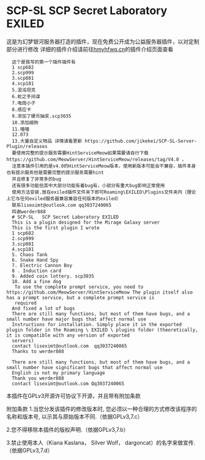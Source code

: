  # SCP-SL  SCP Secret Laboratory EXILED  
 这是为幻梦银河服务器打造的插件，现在免费公开成为公益服务器插件，以对定制部分进行修改
 详细的插件介绍请前往[hmyhfwq.cn](http://hmyh.xyz/index.php?case=archive&act=show&aid=570)的插件介绍页面查看
 
      这个是我写的第一个插件插件有
      1 scp682
      2.scp999
      3.scp881
      4.scp181
      5.混沌坦克
      6.蛇之手间谍
      7.电炮小子
      8.感应卡
      9.添加了硬币抽奖.scp3035
      10.添加细狗
      11.喵喵
      12.073
      13.大量自定义物品 详情请看更新 https://github.com/jikekei/SCP-SL-Server-Plugin/releases
      要使用完整的提示服务需要HintServiceMeow如果需要请自行下载https://github.com/MeowServer/HintServiceMeow/releases/tag/V4.0 ，
      注意本插件引用的是v4.0的HintServiceMeow版本，使用新版本可能会不兼容，插件本身也有提示服务但是需要完整的提示服务需要hint
      并且修复了非常多的bug
      还有很多功能但其中大部分功能有着bug有，小部分有重大bug影响正常使用
      使用方法安装.放在exiled插件文件夹下即可Roaming\EXILED\Plugins文件夹内（理论上它与任何exiled服务器兼容兼容任何版本的exiled）
      联系liseximt@outlook.com qq3037240065
      鸣谢werder888
      # SCP-SL   SCP Secret Laboratory EXILED  
      This is a plugin designed for the Mirage Galaxy server
      This is the first plugin I wrote
      1 scp682
      2.scp999
      3.scp881
      4.scp181
      5. Chaos Tank
      6. Snake Hand Spy
      7. Electric Cannon Boy
      8 . Induction card
      9. Added coin lottery. scp3035
      10. Add a fine dog
       To use the complete prompt service, you need to https://github.com/MeowServer/HintServiceMeow The plugin itself also has a prompt service, but a complete prompt service is 
       required
      And fixed a lot of bugs
      There are still many functions, but most of them have bugs, and a small number have major bugs that affect normal use
      Instructions for installation. Simply place it in the exported plugin folder in the Roaming \ EXILED \ plugins folder (theoretically, it is compatible with any version of exported 
      servers)
      contact liseximt@outlook.com  qq3037240065
      Thanks to werder888
      
      There are still many functions, but most of them have bugs, and a small number have significant bugs that affect normal use
      English is not my primary language
      Thank you werder888
      contact liseximt@outlook.com Qq3037240065
本插件在GPLv3开源许可协议下开源，并且带有附加条款

附加条款
1.当您分发该插件的修改版本时, 您必须以一种合理的方式修改该程序的名称和版本号, 以示其与原始版本不同.（依据GPLv3,7.c）

2.您不得移除本插件的版权声明.（依据GPLv3,7.b）

3.禁止使用本人（Kiana Kaslana， Silver Wolf， dargoncat）的名字来做宣传.（依据GPLv3,7.d）
